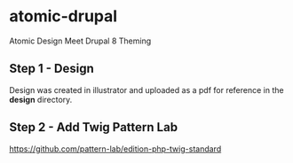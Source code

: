 # atomic-drupal
Atomic Design Meet Drupal 8 Theming

## Step 1 - Design
Design was created in illustrator and uploaded as a pdf for reference in the **design** directory.

## Step 2 - Add Twig Pattern Lab
https://github.com/pattern-lab/edition-php-twig-standard

